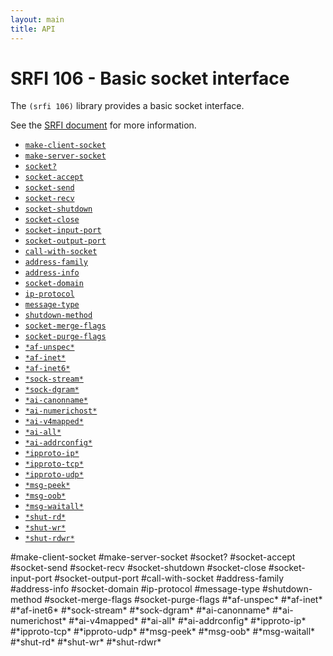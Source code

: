 ```yaml
---
layout: main
title: API
---
```


# SRFI 106 - Basic socket interface

The `(srfi 106)` library provides a basic socket interface.

See the [SRFI document](http://srfi.schemers.org/srfi-106/srfi-106.html) for more information.

- [`make-client-socket`](#make-client-socket)
- [`make-server-socket`](#make-server-socket)
- [`socket?`](#socket)
- [`socket-accept`](#socket-accept)
- [`socket-send`](#socket-send)
- [`socket-recv`](#socket-recv)
- [`socket-shutdown`](#socket-shutdown)
- [`socket-close`](#socket-close)
- [`socket-input-port`](#socket-input-port)
- [`socket-output-port`](#socket-output-port)
- [`call-with-socket`](#call-with-socket)
- [`address-family`](#address-family)
- [`address-info`](#address-info)
- [`socket-domain`](#socket-domain)
- [`ip-protocol`](#ip-protocol)
- [`message-type`](#message-type)
- [`shutdown-method`](#shutdown-method)
- [`socket-merge-flags`](#socket-merge-flags)
- [`socket-purge-flags`](#socket-purge-flags)
- [`*af-unspec*`](#af-unspec)
- [`*af-inet*`](#af-inet)
- [`*af-inet6*`](#af-inet6)
- [`*sock-stream*`](#sock-stream)
- [`*sock-dgram*`](#sock-dgram)
- [`*ai-canonname*`](#ai-canonname)
- [`*ai-numerichost*`](#ai-numerichost)
- [`*ai-v4mapped*`](#ai-v4mapped)
- [`*ai-all*`](#ai-all)
- [`*ai-addrconfig*`](#ai-addrconfig)
- [`*ipproto-ip*`](#ipproto-ip)
- [`*ipproto-tcp*`](#ipproto-tcp)
- [`*ipproto-udp*`](#ipproto-udp)
- [`*msg-peek*`](#msg-peek)
- [`*msg-oob*`](#msg-oob)
- [`*msg-waitall*`](#msg-waitall)
- [`*shut-rd*`](#shut-rd)
- [`*shut-wr*`](#shut-wr)
- [`*shut-rdwr*`](#shut-rdwr)

#make-client-socket
#make-server-socket
#socket?
#socket-accept
#socket-send
#socket-recv
#socket-shutdown
#socket-close
#socket-input-port
#socket-output-port
#call-with-socket
#address-family
#address-info 
#socket-domain
#ip-protocol
#message-type
#shutdown-method
#socket-merge-flags
#socket-purge-flags
#\*af-unspec\*
#\*af-inet\*
#\*af-inet6\*
#\*sock-stream\*
#\*sock-dgram\*
#\*ai-canonname\*
#\*ai-numerichost\*
#\*ai-v4mapped\*
#\*ai-all\*
#\*ai-addrconfig\*
#\*ipproto-ip\*
#\*ipproto-tcp\*
#\*ipproto-udp\*
#\*msg-peek\*
#\*msg-oob\*
#\*msg-waitall\*
#\*shut-rd\*
#\*shut-wr\*
#\*shut-rdwr\*

